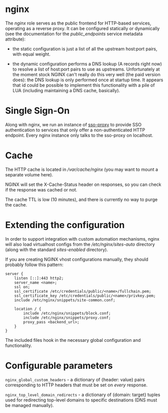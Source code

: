 nginx
===

The *nginx* role serves as the public frontend for HTTP-based
services, operating as a reverse proxy. It can be configured
statically or dynamically (see the documentation for the
*public_endpoints* service metadata attribute):

* the static configuration is just a list of all the upstream
  host:port pairs, with equal weight.

* the dynamic configuration performs a DNS lookup (A records right
  now) to resolve a list of host:port pairs to use as
  upstreams. Unfortunately at the moment stock NGINX can't really do
  this very well (the paid version does): the DNS lookup is only
  performed once at startup time. It appears that id could be possible
  to implement this functionality with a pile of LUA (including
  maintaining a DNS cache, basically).

# Single Sign-On

Along with nginx, we run an instance
of [sso-proxy](https://git.autistici.org/id/go-sso) to provide SSO
authentication to services that only offer a non-authenticated HTTP
endpoint. Every nginx instance only talks to the sso-proxy on
localhost.

# Cache

The HTTP cache is located in */var/cache/nginx* (you may want to mount
a separate volume here).

NGINX will set the X-Cache-Status header on responses, so you can
check if the response was cached or not.

The cache TTL is low (10 minutes), and there is currently no way to
purge the cache.

# Extending the configuration

In order to support integration with custom automation mechanisms,
nginx will also load virtualhost configs from the
*/etc/nginx/sites-auto* directory (along with the standard
*sites-enabled* directory).

If you are creating NGINX vhost configurations manually, they should
probably follow this pattern:

```
server {
    listen [::]:443 http2;
    server_name <name>;
    ssl on;
    ssl_certificate /etc/credentials/public/<name>/fullchain.pem;
    ssl_certificate_key /etc/credentials/public/<name>/privkey.pem;
    include /etc/nginx/snippets/site-common.conf;
    
    location / {
        include /etc/nginx/snippets/block.conf;
        include /etc/nginx/snippets/proxy.conf;
        proxy_pass <backend_url>;
    }
}
```

The included files hook in the necessary global configuration and
functionality.

# Configurable parameters

`nginx_global_custom_headers` - a dictionary of {header: value} pairs
corresponding to HTTP headers that must be set on *every* response.

`nginx_top_level_domain_redirects` - a dictionary of {domain: target}
tuples used for redirecting top-level domains to specific destinations
(DNS must be managed manually).



